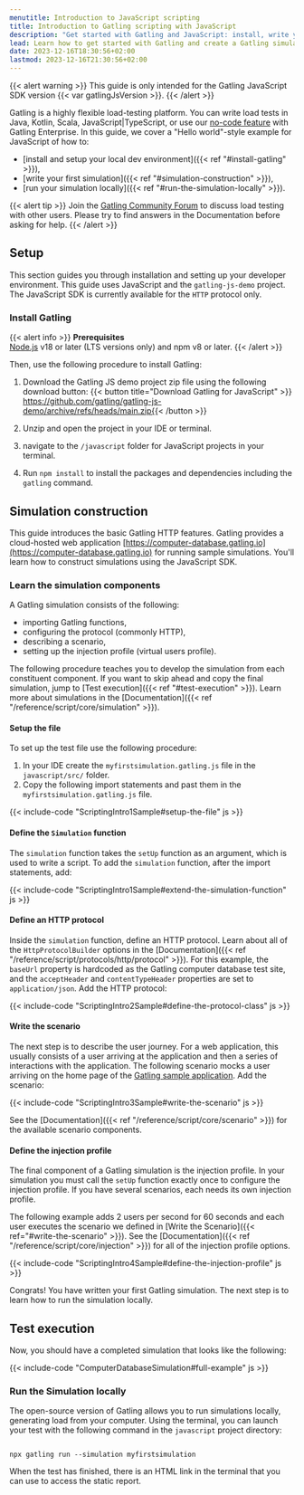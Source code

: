 ```yaml
---
menutitle: Introduction to JavaScript scripting 
title: Introduction to Gatling scripting with JavaScript
description: "Get started with Gatling and JavaScript: install, write your first load test, and execute it."
lead: Learn how to get started with Gatling and create a Gatling simulation with JavaScript.
date: 2023-12-16T18:30:56+02:00
lastmod: 2023-12-16T21:30:56+02:00
---
```


{{< alert warning >}}
This guide is only intended for the  Gatling JavaScript SDK version {{< var gatlingJsVersion >}}.
{{< /alert >}}

Gatling is a highly flexible load-testing platform. You can write load tests in Java, Kotlin, Scala, JavaScript|TypeScript, or use our [no-code feature](https://gatling.io/features/no-code-generator/) with Gatling Enterprise. In this guide, we cover a "Hello world"-style example for JavaScript of how to:

 - [install and setup your local dev environment]({{< ref "#install-gatling" >}}),
 - [write your first simulation]({{< ref "#simulation-construction" >}}),
 - [run your simulation locally]({{< ref "#run-the-simulation-locally" >}}).

{{< alert tip >}}
Join the [Gatling Community Forum](https://community.gatling.io) to discuss load testing with other users. Please try to find answers in the Documentation before asking for help.
{{< /alert >}}

## Setup

This section guides you through installation and setting up your developer environment. This guide uses JavaScript and the `gatling-js-demo` project. The JavaScript SDK is currently available for the `HTTP` protocol only. 

### Install Gatling 

{{< alert info >}}
**Prerequisites**  
[Node.js](https://nodejs.org/) v18 or later (LTS versions only) and npm v8 or later.
{{< /alert >}}

Then, use the following procedure to install Gatling:

1. Download the Gatling JS demo project zip file using the following download button:
{{< button title="Download Gatling for JavaScript" >}}
https://github.com/gatling/gatling-js-demo/archive/refs/heads/main.zip{{< /button >}}  

2. Unzip and open the project in your IDE or terminal.
3. navigate to the `/javascript` folder for JavaScript projects in your terminal. 
4. Run `npm install` to install the packages and dependencies including the `gatling` command. 

## Simulation construction 

This guide introduces the basic Gatling HTTP features. Gatling provides a cloud-hosted web application
[https://computer-database.gatling.io](https://computer-database.gatling.io) for running sample simulations. You'll learn how to construct simulations
using the JavaScript SDK. 

### Learn the simulation components

A Gatling simulation consists of the following:

- importing Gatling functions, 
- configuring the protocol (commonly HTTP),
- describing a scenario, 
- setting up the injection profile (virtual users profile).

The following procedure teaches you to develop the simulation from each constituent component. If you want to skip ahead
and copy the final simulation, jump to [Test execution]({{< ref "#test-execution" >}}). Learn more about simulations in the
[Documentation]({{< ref "/reference/script/core/simulation" >}}). 

#### Setup the file 

To set up the test file use the following procedure: 

1. In your IDE create the `myfirstsimulation.gatling.js` file in the `javascript/src/` folder.
2. Copy the following import statements and past them in the `myfirstsimulation.gatling.js` file.

{{< include-code "ScriptingIntro1Sample#setup-the-file" js >}}

#### Define the `Simulation` function 

The `simulation` function takes the `setUp` function as an argument, which is used to write a script. To add the `simulation` function, after the import statements, add: 

{{< include-code "ScriptingIntro1Sample#extend-the-simulation-function" js >}}

#### Define an HTTP protocol

Inside the `simulation` function, define an HTTP protocol. Learn about all of the
`HttpProtocolBuilder` options in the [Documentation]({{< ref "/reference/script/protocols/http/protocol" >}}). For
this example, the `baseUrl` property is hardcoded as the Gatling computer database test site, and the `acceptHeader` and
`contentTypeHeader` properties are set to `application/json`. Add the HTTP protocol: 

{{< include-code "ScriptingIntro2Sample#define-the-protocol-class" js >}}

#### Write the scenario

The next step is to describe the user journey. For a web application, this usually consists of a user arriving at the
application and then a series of interactions with the application. The following scenario mocks a user arriving on the
home page of the [Gatling sample application](https://computer-database.gatling.io). Add the scenario:

{{< include-code "ScriptingIntro3Sample#write-the-scenario" js >}}

See the [Documentation]({{< ref "/reference/script/core/scenario" >}}) for the available scenario
components. 

#### Define the injection profile

The final component of a Gatling simulation is the injection profile. In your simulation you must call the `setUp` function exactly once to configure the injection profile. If you have several scenarios, each needs its own injection profile. 

The following example adds 2 users per second for 60 seconds and each user executes the scenario we defined in [Write the Scenario]({{< ref="#write-the-scenario" >}}). See the [Documentation]({{< ref "/reference/script/core/injection" >}}) for all of the injection profile options. 

{{< include-code "ScriptingIntro4Sample#define-the-injection-profile" js >}}

Congrats! You have written your first Gatling simulation. The next step is to learn how to run the simulation locally. 

## Test execution

Now, you should have a completed simulation that looks like the following: 

{{< include-code "ComputerDatabaseSimulation#full-example" js >}}


### Run the Simulation locally 

The open-source version of Gatling allows you to run simulations locally, generating load from your computer.
Using the terminal, you can launch your test with the following command in the `javascript` project directory:

```console

npx gatling run --simulation myfirstsimulation

```

When the test has finished, there is an HTML link in the terminal that you can use to access the static report. 


